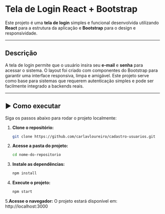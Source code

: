 # Tela de Login React + Bootstrap

Este projeto é uma **tela de login** simples e funcional desenvolvida utilizando **React** para a estrutura da aplicação e **Bootstrap** para o design e responsividade.

---

## Descrição

A tela de login permite que o usuário insira seu **e-mail** e **senha** para acessar o sistema. O layout foi criado com componentes do Bootstrap para garantir uma interface responsiva, limpa e amigável. Este projeto serve como base para sistemas que requerem autenticação simples e pode ser facilmente integrado a backends reais.

---

## ▶️ Como executar

Siga os passos abaixo para rodar o projeto localmente:

1. **Clone o repositório:**

   ```bash
   git clone https://github.com/carlavloureiro/cadastro-usuarios.git
   ```

2. **Acesse a pasta do projeto:**
   ```bash
   cd nome-do-repositorio
   ```

3. **Instale as dependências:**
   ```bash
   npm install
   ```

4. **Execute o projeto:**
   ```bash
   npm start
   ```

5.**Acesse o navegador:**
  O projeto estará disponível em: http://localhost:3000



